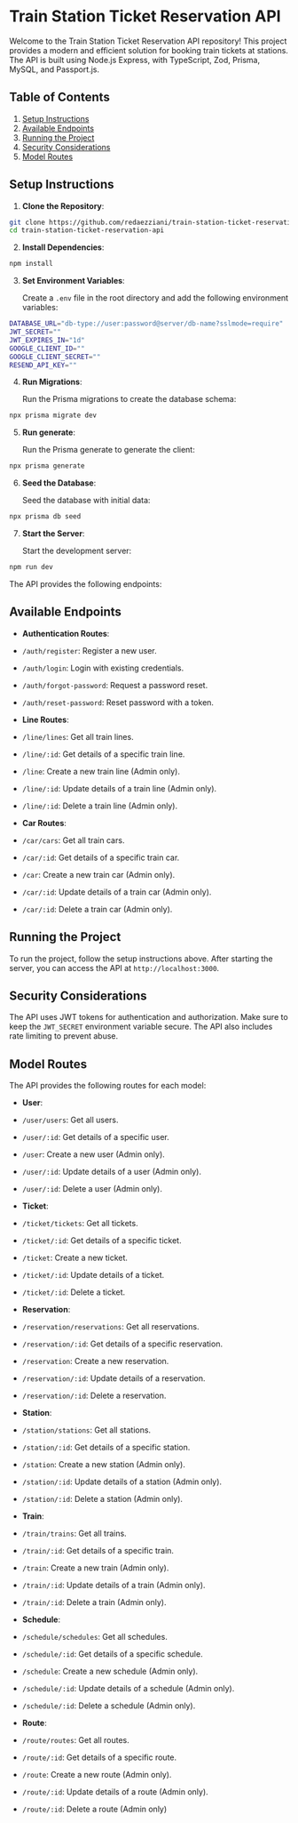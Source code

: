 # Train Station Ticket Reservation API

Welcome to the Train Station Ticket Reservation API repository! This project provides a modern and efficient solution for booking train tickets at stations. The API is built using Node.js Express, with TypeScript, Zod, Prisma, MySQL, and Passport.js.

## Table of Contents

1. [Setup Instructions](#setup-instructions)
2. [Available Endpoints](#available-endpoints)
3. [Running the Project](#running-the-project)
4. [Security Considerations](#security-considerations)
5. [Model Routes](#model-routes)

## Setup Instructions

1. **Clone the Repository**: 
    
 ```bash
git clone https://github.com/redaezziani/train-station-ticket-reservation-api.git
cd train-station-ticket-reservation-api
```

2. **Install Dependencies**:

```bash
npm install
```

3. **Set Environment Variables**:

    Create a `.env` file in the root directory and add the following environment variables:

```bash
DATABASE_URL="db-type://user:password@server/db-name?sslmode=require"
JWT_SECRET=""
JWT_EXPIRES_IN="1d"
GOOGLE_CLIENT_ID=""
GOOGLE_CLIENT_SECRET=""
RESEND_API_KEY=""
```

4. **Run Migrations**:

    Run the Prisma migrations to create the database schema:

```bash
npx prisma migrate dev
```
5. **Run generate**:

    Run the Prisma generate to generate the client:

```bash
npx prisma generate
```

6. **Seed the Database**:

    Seed the database with initial data:

```bash
npx prisma db seed
```

7. **Start the Server**:

    Start the development server:

```bash
npm run dev
```
The API provides the following endpoints:
## Available Endpoints

- **Authentication Routes**:
- `/auth/register`: Register a new user.
- `/auth/login`: Login with existing credentials.
- `/auth/forgot-password`: Request a password reset.
- `/auth/reset-password`: Reset password with a token.

- **Line Routes**:
- `/line/lines`: Get all train lines.
- `/line/:id`: Get details of a specific train line.
- `/line`: Create a new train line (Admin only).
- `/line/:id`: Update details of a train line (Admin only).
- `/line/:id`: Delete a train line (Admin only).

- **Car Routes**:
- `/car/cars`: Get all train cars.
- `/car/:id`: Get details of a specific train car.
- `/car`: Create a new train car (Admin only).
- `/car/:id`: Update details of a train car (Admin only).
- `/car/:id`: Delete a train car (Admin only).



## Running the Project

To run the project, follow the setup instructions above. After starting the server, you can access the API at `http://localhost:3000`.

## Security Considerations

The API uses JWT tokens for authentication and authorization. Make sure to keep the `JWT_SECRET` environment variable secure. The API also includes rate limiting to prevent abuse.

## Model Routes

The API provides the following routes for each model:

- **User**:
- `/user/users`: Get all users.
- `/user/:id`: Get details of a specific user.
- `/user`: Create a new user (Admin only).
- `/user/:id`: Update details of a user (Admin only).
- `/user/:id`: Delete a user (Admin only).

- **Ticket**:
- `/ticket/tickets`: Get all tickets.
- `/ticket/:id`: Get details of a specific ticket.
- `/ticket`: Create a new ticket.
- `/ticket/:id`: Update details of a ticket.
- `/ticket/:id`: Delete a ticket.

- **Reservation**:
- `/reservation/reservations`: Get all reservations.
- `/reservation/:id`: Get details of a specific reservation.
- `/reservation`: Create a new reservation.
- `/reservation/:id`: Update details of a reservation.
- `/reservation/:id`: Delete a reservation.

- **Station**:
- `/station/stations`: Get all stations.
- `/station/:id`: Get details of a specific station.
- `/station`: Create a new station (Admin only).
- `/station/:id`: Update details of a station (Admin only).
- `/station/:id`: Delete a station (Admin only).

- **Train**:
- `/train/trains`: Get all trains.
- `/train/:id`: Get details of a specific train.
- `/train`: Create a new train (Admin only).
- `/train/:id`: Update details of a train (Admin only).
- `/train/:id`: Delete a train (Admin only).

- **Schedule**:
- `/schedule/schedules`: Get all schedules.
- `/schedule/:id`: Get details of a specific schedule.
- `/schedule`: Create a new schedule (Admin only).
- `/schedule/:id`: Update details of a schedule (Admin only).
- `/schedule/:id`: Delete a schedule (Admin only).

- **Route**:
- `/route/routes`: Get all routes.
- `/route/:id`: Get details of a specific route.
- `/route`: Create a new route (Admin only).
- `/route/:id`: Update details of a route (Admin only).
- `/route/:id`: Delete a route (Admin only)




